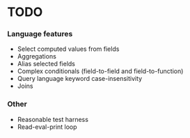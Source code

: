 TODO
====

### Language features

 - Select computed values from fields
 - Aggregations
 - Alias selected fields
 - Complex conditionals (field-to-field and field-to-function)
 - Query language keyword case-insensitivity
 - Joins

### Other

 - Reasonable test harness
 - Read-eval-print loop
